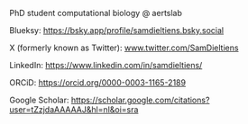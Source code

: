 PhD student computational biology @ aertslab

Blueksy: https://bsky.app/profile/samdieltiens.bsky.social

X (formerly known as Twitter): www.twitter.com/SamDieltiens

LinkedIn: https://www.linkedin.com/in/samdieltiens/

ORCiD: https://orcid.org/0000-0003-1165-2189

Google Scholar: https://scholar.google.com/citations?user=tZzjdaAAAAAJ&hl=nl&oi=sra

<!--
**SamDieltiens/SamDieltiens** is a ✨ _special_ ✨ repository because its `README.md` (this file) appears on your GitHub profile.



